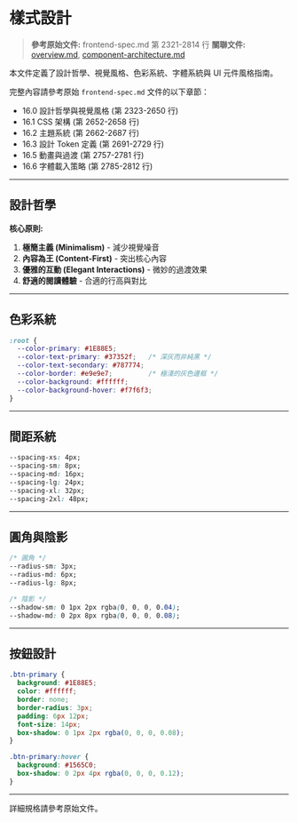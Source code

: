 # 樣式設計

> **參考原始文件:** frontend-spec.md 第 2321-2814 行
> **關聯文件:** [overview.md](./overview.md), [component-architecture.md](./component-architecture.md)

本文件定義了設計哲學、視覺風格、色彩系統、字體系統與 UI 元件風格指南。

完整內容請參考原始 `frontend-spec.md` 文件的以下章節：
- 16.0 設計哲學與視覺風格 (第 2323-2650 行)
- 16.1 CSS 架構 (第 2652-2658 行)
- 16.2 主題系統 (第 2662-2687 行)
- 16.3 設計 Token 定義 (第 2691-2729 行)
- 16.5 動畫與過渡 (第 2757-2781 行)
- 16.6 字體載入策略 (第 2785-2812 行)

---

## 設計哲學

**核心原則:**
1. **極簡主義 (Minimalism)** - 減少視覺噪音
2. **內容為王 (Content-First)** - 突出核心內容
3. **優雅的互動 (Elegant Interactions)** - 微妙的過渡效果
4. **舒適的閱讀體驗** - 合適的行高與對比

---

## 色彩系統

```css
:root {
  --color-primary: #1E88E5;
  --color-text-primary: #37352f;   /* 深灰而非純黑 */
  --color-text-secondary: #787774;
  --color-border: #e9e9e7;         /* 極淺的灰色邊框 */
  --color-background: #ffffff;
  --color-background-hover: #f7f6f3;
}
```

---

## 間距系統

```css
--spacing-xs: 4px;
--spacing-sm: 8px;
--spacing-md: 16px;
--spacing-lg: 24px;
--spacing-xl: 32px;
--spacing-2xl: 48px;
```

---

## 圓角與陰影

```css
/* 圓角 */
--radius-sm: 3px;
--radius-md: 6px;
--radius-lg: 8px;

/* 陰影 */
--shadow-sm: 0 1px 2px rgba(0, 0, 0, 0.04);
--shadow-md: 0 2px 8px rgba(0, 0, 0, 0.08);
```

---

## 按鈕設計

```css
.btn-primary {
  background: #1E88E5;
  color: #ffffff;
  border: none;
  border-radius: 3px;
  padding: 6px 12px;
  font-size: 14px;
  box-shadow: 0 1px 2px rgba(0, 0, 0, 0.08);
}

.btn-primary:hover {
  background: #1565C0;
  box-shadow: 0 2px 4px rgba(0, 0, 0, 0.12);
}
```

---

詳細規格請參考原始文件。
